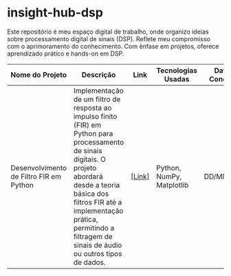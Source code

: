 # insight-hub-dsp
 Este repositório é meu espaço digital de trabalho, onde organizo ideias sobre processamento digital de sinais (DSP). Reflete meu compromisso com o aprimoramento do conhecimento. Com ênfase em projetos, oferece aprendizado prático e hands-on em DSP.

| Nome do Projeto | Descrição | Link | Tecnologias Usadas | Data de Conclusão | Status do Projeto |
| --------------- | --------- | ---- | ------------------ | ----------------- | ----------------- |
| Desenvolvimento de Filtro FIR em Python | Implementação de um filtro de resposta ao impulso finito (FIR) em Python para processamento de sinais digitais. O projeto abordará desde a teoria básica dos filtros FIR até a implementação prática, permitindo a filtragem de sinais de áudio ou outros tipos de dados. | [[Link]](https://github.com/lucenfort/dsp-fir-filter.git) | Python, NumPy, Matplotlib | DD/MM/AAAA | Em desenvolvimento |
